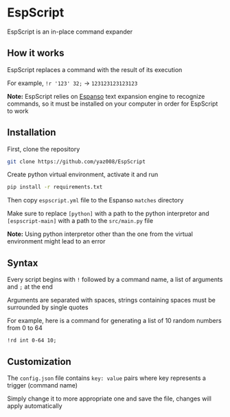 # EspScript

EspScript is an in-place command expander

## How it works

EspScript replaces a command with the result of its execution

For example, `!r '123' 32;` -> `123123123123123`

**Note:** EspScript relies on [Espanso](https://espanso.org/) text expansion engine to recognize commands, so it must be installed on your computer in order for EspScript to work

## Installation

First, clone the repository

```sh
git clone https://github.com/yaz008/EspScript
```

Create python virtual environment, activate it and run

```sh
pip install -r requirements.txt
```

Then copy `espscript.yml` file to the Espanso `matches` directory

Make sure to replace `[python]` with a path to the python interpretor and `[espscript-main]` with a path to the `src/main.py` file

**Note:** Using python interpretor other than the one from the virtual environment might lead to an error

## Syntax

Every script begins with `!` followed by a command name, a list of arguments and `;` at the end

Arguments are separated with spaces, strings containing spaces must be surrounded by single quotes

For example, here is a command for generating a list of 10 random numbers from 0 to 64

```espscript
!rd int 0-64 10;
```

## Customization

The `config.json` file contains `key: value` pairs where key represents a trigger (command name)

Simply change it to more appropriate one and save the file, changes will apply automatically